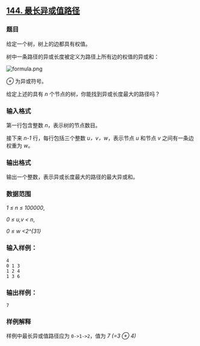 ## [144. 最长异或值路径](https://www.acwing.com/problem/content/146/)

### 题目

给定一个树，树上的边都具有权值。

树中一条路径的异或长度被定义为路径上所有边的权值的异或和：

 ![formula.png](/media/article/image/2019/01/22/19_215873761d-formula.png)

*⊕* 为异或符号。

给定上述的具有 *n* 个节点的树，你能找到异或长度最大的路径吗？

### 输入格式

第一行包含整数 *n*，表示树的节点数目。

接下来 *n-1* 行，每行包括三个整数 *u，v，w*，表示节点 *u* 和节点 *v* 之间有一条边权重为 *w*。

### 输出格式

输出一个整数，表示异或长度最大的路径的最大异或和。

### 数据范围

*1 ≤ n ≤ 100000*,

*0 ≤ u,v < n*,

*0 ≤ w <2^{31}*

### 输入样例：

```
4
0 1 3
1 2 4
1 3 6
```

### 输出样例：

```
7
```

### 样例解释

样例中最长异或值路径应为 `0->1->2`，值为 *7 (=3 ⊕ 4)*

